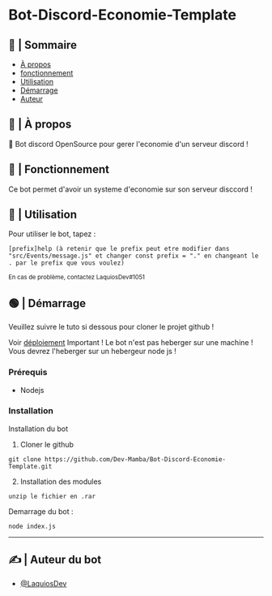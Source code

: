 # Bot-Discord-Economie-Template

## 📝 | Sommaire

- [À propos](#about)
- [fonctionnement](#working)
- [Utilisation](#usage)
- [Démarrage](#getting_started)
- [Auteur](#authors)

## 🧐 | À propos <a name = "about"></a>

🤖 Bot discord OpenSource pour gerer l'economie d'un serveur discord !


## 💭 | Fonctionnement <a name = "working"></a>

Ce bot permet d'avoir un systeme d'economie sur son serveur disccord !

## 🤯 | Utilisation <a name = "usage"></a>

Pour utiliser le bot, tapez :

```
[prefix]help (à retenir que le prefix peut etre modifier dans "src/Events/message.js" et changer const prefix = "." en changeant le . par le prefix que vous voulez)
```

<sup>En cas de problème, contactez LaquiosDev#1051</sup>


## 🟢 | Démarrage <a name = "getting_started"></a>

Veuillez suivre le tuto si dessous pour cloner le projet github !

Voir [déploiement](#deployment) Important ! Le bot n'est pas heberger sur une machine ! Vous devrez l'heberger sur un hebergeur node js !

### Prérequis

- Nodejs

### Installation

Installation du bot

1. Cloner le github

```
git clone https://github.com/Dev-Mamba/Bot-Discord-Economie-Template.git
```

2. Installation des modules

```
unzip le fichier en .rar 
```

Demarrage du bot :

```
node index.js
```

---


## ✍️ | Auteur du bot <a name = "authors"></a>

- [@LaquiosDev](https://github.com/LaquiosDev)


